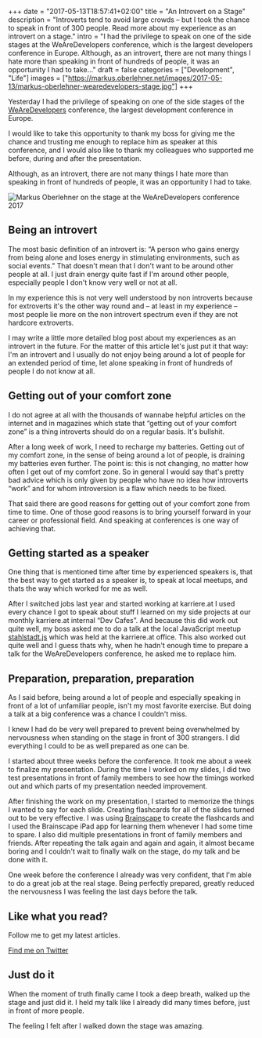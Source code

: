 +++
date = "2017-05-13T18:57:41+02:00"
title = "An Introvert on a Stage"
description = "Introverts tend to avoid large crowds – but I took the chance to speak in front of 300 people. Read more about my experience as an introvert on a stage."
intro = "I had the privilege to speak on one of the side stages at the WeAreDevelopers conference, which is the largest developers conference in Europe. Although, as an introvert, there are not many things I hate more than speaking in front of hundreds of people, it was an opportunity I had to take..."
draft = false
categories = ["Development", "Life"]
images = ["https://markus.oberlehner.net/images/2017-05-13/markus-oberlehner-wearedevelopers-stage.jpg"]
+++

Yesterday I had the privilege of speaking on one of the side stages of the [WeAreDevelopers](https://www.wearedevelopers.com) conference, the largest development conference in Europe.

I would like to take this opportunity to thank my boss for giving me the chance and trusting me enough to replace him as speaker at this conference, and I would also like to thank my colleagues who supported me before, during and after the presentation.

Although, as an introvert, there are not many things I hate more than speaking in front of hundreds of people, it was an opportunity I had to take.

![Markus Oberlehner on the stage at the WeAreDevelopers conference 2017](/images/2017-05-13/markus-oberlehner-wearedevelopers-stage.jpg)

## Being an introvert

The most basic definition of an introvert is: “A person who gains energy from being alone and loses energy in stimulating environments, such as social events.” That doesn't mean that I don't want to be around other people at all. I just drain energy quite fast if I'm around other people, especially people I don't know very well or not at all.

In my experience this is not very well understood by non introverts because for extroverts it's the other way round and – at least in my experience – most people lie more on the non introvert spectrum even if they are not hardcore extroverts.

I may write a little more detailed blog post about my experiences as an introvert in the future. For the matter of this article let's just put it that way: I'm an introvert and I usually do not enjoy being around a lot of people for an extended period of time, let alone speaking in front of hundreds of people I do not know at all.

## Getting out of your comfort zone

I do not agree at all with the thousands of wannabe helpful articles on the internet and in magazines which state that “getting out of your comfort zone” is a thing introverts should do on a regular basis. It's bullshit.

After a long week of work, I need to recharge my batteries. Getting out of my comfort zone, in the sense of being around a lot of people, is draining my batteries even further. The point is: this is not changing, no matter how often I get out of my comfort zone. So in general I would say that's pretty bad advice which is only given by people who have no idea how introverts “work” and for whom introversion is a flaw which needs to be fixed.

That said there are good reasons for getting out of your comfort zone from time to time. One of those good reasons is to bring yourself forward in your career or professional field. And speaking at conferences is one way of achieving that.

## Getting started as a speaker

One thing that is mentioned time after time by experienced speakers is, that the best way to get started as a speaker is, to speak at local meetups, and thats the way which worked for me as well.

After I switched jobs last year and started working at karriere.at I used every chance I got to speak about stuff I learned on my side projects at our monthly karriere.at internal “Dev Cafes”. And because this did work out quite well, my boss asked me to do a talk at the local JavaScript meetup [stahlstadt.js](https://www.meetup.com/de-DE/stahlstadt-js/) which was held at the karriere.at office. This also worked out quite well and I guess thats why, when he hadn't enough time to prepare a talk for the WeAreDevelopers conference, he asked me to replace him.

## Preparation, preparation, preparation

As I said before, being around a lot of people and especially speaking in front of a lot of unfamiliar people, isn't my most favorite exercise. But doing a talk at a big conference was a chance I couldn't miss.

I knew I had do be very well prepared to prevent being overwhelmed by nervousness when standing on the stage in front of 300 strangers. I did everything I could to be as well prepared as one can be.

I started about three weeks before the conference. It took me about a week to finalize my presentation. During the time I worked on my slides, I did two test presentations in front of family members to see how the timings worked out and which parts of my presentation needed improvement.

After finishing the work on my presentation, I started to memorize the things I wanted to say for each slide. Creating flashcards for all of the slides turned out to be very effective. I was using [Brainscape](https://www.brainscape.com/) to create the flashcards and I used the Brainscape iPad app for learning them whenever I had some time to spare. I also did multiple presentations in front of family members and friends. After repeating the talk again and again and again, it almost became boring and I couldn't wait to finally walk on the stage, do my talk and be done with it.

One week before the conference I already was very confident, that I'm able to do a great job at the real stage. Being perfectly prepared, greatly reduced the nervousness I was feeling the last days before the talk.

<div class="c-content__broad">
  <div class="c-twitter-teaser">
    <div class="c-twitter-teaser__content">
      <h2 class="c-twitter-teaser__headline">Like what you read?</h2>
      <p class="c-twitter-teaser__body">
        Follow me to get my latest articles.
      </p>
      <a class="c-button c-button--outline c-twitter-teaser__button" rel="nofollow" href="https://twitter.com/maoberlehner" data-event-category="link" data-event-action="click: contact" data-event-label="Twitter (article content)">
        Find me on Twitter
      </a>
    </div>
  </div>
</div>

## Just do it

When the moment of truth finally came I took a deep breath, walked up the stage and just did it. I held my talk like I already did many times before, just in front of more people.

The feeling I felt after I walked down the stage was amazing.
